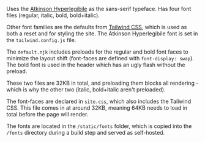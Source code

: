 Uses the [Atkinson Hyperlegibile](https://brailleinstitute.org/freefont) as the sans-serif typeface. Has four font files (regular, italic, bold, bold+italic).

Other font families are the defaults from [Tailwind CSS](https://tailwindcss.com/), which is used as both a reset and for styling the site. The Atkinson Hyperlegibile font is set in the `tailwind.config.js` file.

The `default.njk` includes preloads for the regular and bold font faces to minimize the layout shift (font-faces are defined with `font-display: swap`). The bold font is used in the header which has an ugly flash without the preload.

These two files are 32KB in total, and preloading them blocks all rendering - which is why the other two (italic, bold+italic aren't preloaded).

The font-faces are declared in `site.css`, which also includes the Tailwind CSS. This file comes in at around 32KB, meaning 64KB needs to load in total before the page will render.

The fonts are located in the `/static/fonts` folder, which is copied into the `/fonts` directory during a build step and served as self-hosted.
